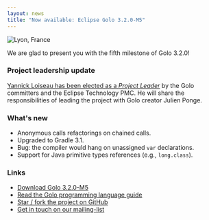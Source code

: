 ```yaml
---
layout: news
title: "Now available: Eclipse Golo 3.2.0-M5"
---
```


![Lyon, France](https://c2.staticflickr.com/8/7375/13985735857_91d92b2ed4_c_d.jpg)

We are glad to present you with the fifth milestone of Golo 3.2.0!

### Project leadership update

[Yannick Loiseau has been elected as a _Project Leader_](https://projects.eclipse.org/projects/technology.golo/elections/election-yannick-loiseau-project-lead-golo) by the Golo committers and the Eclipse Technology PMC.
He will share the responsibilities of leading the project with Golo creator Julien Ponge.

### What's new

* Anonymous calls refactorings on chained calls.
* Upgraded to Gradle 3.1.
* Bug: the compiler would hang on unassigned `var` declarations.
* Support for Java primitive types references (e.g., `long.class`).

### Links

* [Download Golo 3.2.0-M5](/download/)
* [Read the Golo programming language guide](/documentation/next)
* [Star / fork the project on GitHub](https://github.com/eclipse/golo-lang)
* [Get in touch on our mailing-list](https://dev.eclipse.org/mailman/listinfo/golo-dev)
